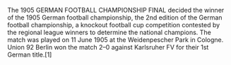The 1905 GERMAN FOOTBALL CHAMPIONSHIP FINAL decided the winner of the 1905 German football championship, the 2nd edition of the German football championship, a knockout football cup competition contested by the regional league winners to determine the national champions. The match was played on 11 June 1905 at the Weidenpescher Park in Cologne. Union 92 Berlin won the match 2–0 against Karlsruher FV for their 1st German title.[1]
